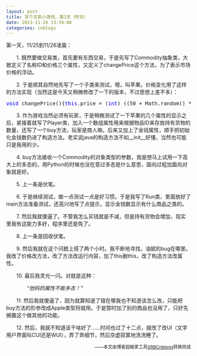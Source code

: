 ```yaml
---
layout: post
title: 写个买卖小游戏，第1天（昨天）
date: 2013-11-26 13:39:00
categories: cnblogs
---
```


<p>第一天，11/25到11/26凌晨：</p>
<p>　　1. 既然要做交易类，首先要有东西交易，于是先写了Commodity抽象类，大致定义了名称ID和价格三个属性，又定义了changePrice这个方法，为了表示市场价格的浮动。</p>
<p>　　2. 于是顺其自然地先写了一个子类来测试，嗯，叫苹果。价格变化用了这样的方法实现（当然这是今天又稍微修改了一下的版本，不过思想上差不多）：</p>
<div class="cnblogs_code">
<pre><span style="color: #0000ff;">void</span> changePrice(){<span style="color: #0000ff;">this</span>.price = (<span style="color: #0000ff;">int</span>) ((50 + Math.random() * 15.6 - 7.8) * 10) / 10.0;}</pre>
</div>
<p>　　3. 作为游戏当然必须有玩家，于是稍微测试了一下苹果的几个属性的显示之后，紧接着就写了Player类，加入一个数组属性用来根据物品ID来存放持有货物的数量，还写了一个buy方法，玩家是商人嘛。后来又加上了金钱属性，顺手把初始化金钱数扔进了构造方法。老实说java的构造方法不如__init__好懂，当然也可能只是我用的少。</p>
<p>　　4. buy方法接收一个Commodity的对象类型的参数，我是想马上试用一下高大上的多态的，用Python的时候也没在意过多态是什么意思，面向过程加面向对象就是好。</p>
<p>　　5. 上一条是伏笔。</p>
<p>　　6. 于是继续测试，做一点测试一点是好习惯。于是我写了Run类，里面放好了main方法准备测试，还高兴地写了点提示，显示金钱数显示有什么商品之类的。</p>
<p>　　7. 然后我就傻逼了。不管我怎么买钱就是不减，但是持有货物会增加，现实里我有这能力多好，程序里还是免了。</p>
<p>　　8. 上一条是回收伏笔。</p>
<p>　　9. 然后我就在这个问题上搭了两个小时。我不断地寻找，油腻的bug在哪里。我改了价格改方法，改了方法改运行内容，加了this删this，改了构造方法改属性。</p>
<p>　　10. 最后我灵光一闪。对就是这种：</p>
<p>　　　　<img src="http://images.cnitblog.com/blog/580469/201311/26213847-ce62edbcad164606adcf1b3cc0d8d871.jpg" alt="" /><em>&ldquo;他妈的属性不能多态！&rdquo;</em></p>
<p>　　11. 然后我就傻逼了，因为就算知道了错在哪我也不知道该怎么改，只能把buy方法的形参改成Apple类型将就用。于是暂时加了别的商品也没用了，只好先搁置这个做其他的功能。</p>
<p>　　12. 然后，我就不知道该干啥好了&hellip;&hellip;时间也过了十二点，就改了改UI（文字用户界面叫CUI还是WUI），弄了弄细节，然后空虚寂寞地洗洗睡了。</p>

<p align=right><span style="font-size: 12px">——本文由博客园搬家工具<a href="https://github.com/mlxy/SRBCnblogs">SRBCnblogs</a>转换而成</span></p>